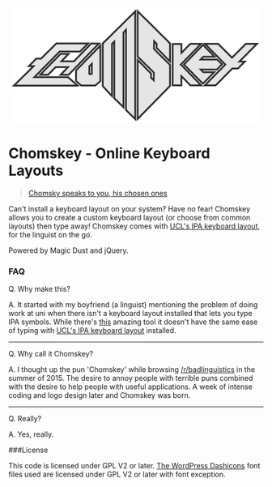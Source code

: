 <p align="center">
  <img src="https://raw.githubusercontent.com/kittsville/Chomskey/master/assets/logo.png" />
</p>

# Chomskey - Online Keyboard Layouts

>[Chomsky speaks to you, his chosen ones](https://www.youtube.com/watch?v=YOROvO2fxTc)

Can't install a keyboard layout on your system? Have no fear! Chomskey allows you to create a custom keyboard layout (or choose from common layouts) then type away! Chomskey comes with [UCL's IPA keyboard layout](http://kittsville.github.io/Chomskey/#ucl-ipa), for the linguist on the go.

Powered by Magic Dust and jQuery.

### FAQ

Q. Why make this?

A. It started with my boyfriend (a linguist) mentioning the problem of doing work at uni when there isn't a keyboard layout installed that lets you type IPA symbols. While there's [this](http://westonruter.github.io/ipa-chart/keyboard/) amazing tool it doesn't have the same ease of typing with [UCL's IPA keyboard layout](http://www.phon.ucl.ac.uk/resource/phonetics/) installed.

---

Q. Why call it Chomskey?

A. I thought up the pun 'Chomskey' while browsing [/r/badlinguistics](https://www.reddit.com/r/badlinguistics) in the summer of 2015. The desire to annoy people with terrible puns combined with the desire to help people with useful applications. A week of intense coding and logo design later and Chomskey was born.

---

Q. Really?

A. Yes, really.

###License

This code is licensed under GPL V2 or later. [The WordPress Dashicons](https://developer.wordpress.org/resource/dashicons/) font files used are licensed under GPL V2 or later with font exception.
